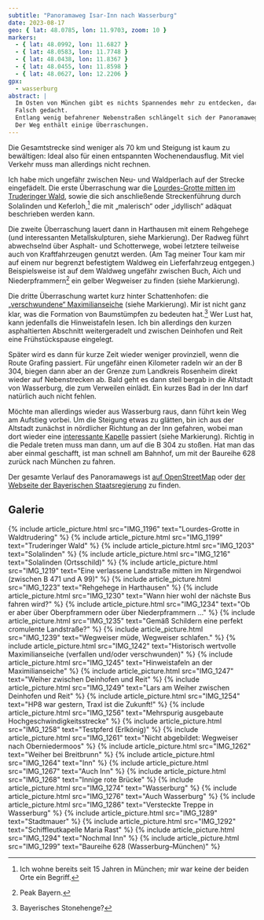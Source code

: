 ```yaml
---
subtitle: "Panoramaweg Isar-Inn nach Wasserburg"
date: 2023-08-17
geo: { lat: 48.0785, lon: 11.9703, zoom: 10 }
markers:
  - { lat: 48.0992, lon: 11.6827 }
  - { lat: 48.0583, lon: 11.7748 }
  - { lat: 48.0438, lon: 11.8367 }
  - { lat: 48.0455, lon: 11.8598 }
  - { lat: 48.0627, lon: 12.2206 }
gpx:
  - wasserburg
abstract: |
  Im Osten von München gibt es nichts Spannendes mehr zu entdecken, dachte ich.
  Falsch gedacht.
  Entlang wenig befahrener Nebenstraßen schlängelt sich der Panoramaweg Isar-Inn vom Marienplatz bis nach Wasserburg.
  Der Weg enthält einige Überraschungen.
---
```


Die Gesamtstrecke sind weniger als 70 km und Steigung ist kaum zu bewältigen: Ideal also für einen entspannten Wochenendausflug.
Mit viel Verkehr muss man allerdings nicht rechnen.

Ich habe mich ungefähr zwischen Neu- und Waldperlach auf der Strecke eingefädelt.
Die erste Überraschung war die [Lourdes-Grotte mitten im Truderinger Wald](http://truderinger-kulturkreis.de/mariengrotte/), sowie die sich anschließende Streckenführung durch Solalinden und Keferloh,[^1] die mit „malerisch“ oder „idyllisch“ adäquat beschrieben werden kann.

Die zweite Überraschung lauert dann in Harthausen mit einem Rehgehege (und interessanten Metallskulpturen, siehe Markierung).
Der Radweg führt abwechselnd über Asphalt- und Schotterwege, wobei letztere teilweise auch von Kraftfahrzeugen genutzt werden.
(Am Tag meiner Tour kam mir auf einem nur begrenzt befestigtem Waldweg ein Lieferfahrzeug entgegen.)
Beispielsweise ist auf dem Waldweg ungefähr zwischen Buch, Aich und Niederpframmern[^2] ein gelber Wegweiser zu finden (siehe Markierung).

Die dritte Überraschung wartet kurz hinter Schattenhofen: die [„verschwundene“ Maximilianseiche](https://www.merkur.de/lokales/ebersberg/verschwundene-eiche-1550003.html) (siehe Markierung).
Mir ist nicht ganz klar, was die Formation von Baumstümpfen zu bedeuten hat.[^3]
Wer Lust hat, kann jedenfalls die Hinweistafeln lesen.
Ich bin allerdings den kurzen asphaltierten Abschnitt weitergeradelt und zwischen Deinhofen und Reit eine Frühstückspause eingelegt.

Später wird es dann für kurze Zeit wieder weniger provinziell, wenn die Route Grafing passiert.
Für ungefähr einen Kilometer radeln wir an der B 304, biegen dann aber an der Grenze zum Landkreis Rosenheim direkt wieder auf Nebenstrecken ab.
Bald geht es dann steil bergab in die Altstadt von Wasserburg, die zum Verweilen einlädt.
Ein kurzes Bad in der Inn darf natürlich auch nicht fehlen.

Möchte man allerdings wieder aus Wasserburg raus, dann führt kein Weg am Aufstieg vorbei.
Um die Steigung etwas zu glätten, bin ich aus der Altstadt zunächst in nördlicher Richtung an der Inn gefahren, wobei man dort wieder eine [interessante Kapelle](https://www.schiffleut-wasserburg.de/) passiert (siehe Markierung).
Richtig in die Pedale treten muss man dann, um auf die B 304 zu stoßen.
Hat man das aber einmal geschafft, ist man schnell am Bahnhof, um mit der Baureihe 628 zurück nach München zu fahren.

Der gesamte Verlauf des Panoramawegs ist [auf OpenStreetMap](https://www.openstreetmap.org/relation/33312) oder [der Webseite der Bayerischen Staatsregierung](https://www.radlland-bayern.de/routen/panoramaweg-isar-inn/) zu finden.


## Galerie

<div class="gallery">
  {% include article_picture.html src="IMG_1196" text="Lourdes-Grotte in Waldtrudering" %}
  {% include article_picture.html src="IMG_1199" text="Truderinger Wald" %}
  {% include article_picture.html src="IMG_1203" text="Solalinden" %}
  {% include article_picture.html src="IMG_1216" text="Solalinden (Ortsschild)" %}
  {% include article_picture.html src="IMG_1219" text="Eine verlassene Landstraße mitten im Nirgendwoi (zwischen B 471 und A 99)" %}
  {% include article_picture.html src="IMG_1223" text="Rehgehege in Harthausen" %}
  {% include article_picture.html src="IMG_1230" text="Wann hier wohl der nächste Bus fahren wird?" %}
  {% include article_picture.html src="IMG_1234" text="Ob er aber über Oberpframmern oder über Niederpframmern ..." %}
  {% include article_picture.html src="IMG_1235" text="Gemäß Schildern eine perfekt cromulente Landstraße?" %}
  {% include article_picture.html src="IMG_1239" text="Wegweiser müde, Wegweiser schlafen." %}
  {% include article_picture.html src="IMG_1242" text="Historisch wertvolle Maximilianseiche (verfallen und/oder verschwunden)" %}
  {% include article_picture.html src="IMG_1245" text="Hinweistafeln an der Maximilianseiche" %}
  {% include article_picture.html src="IMG_1247" text="Weiher zwischen Deinhofen und Reit" %}
  {% include article_picture.html src="IMG_1249" text="Lars am Weiher zwischen Deinhofen und Reit" %}
  {% include article_picture.html src="IMG_1254" text="HP8 war gestern, Traxl ist die Zukunft!" %}
  {% include article_picture.html src="IMG_1256" text="Mehrspurig ausgebaute Hochgeschwindigkeitsstrecke" %}
  {% include article_picture.html src="IMG_1258" text="Testpferd (Erlkönig)" %}
  {% include article_picture.html src="IMG_1261" text="Nicht abgebildet: Wegweiser nach Oberniedermoos" %}
  {% include article_picture.html src="IMG_1262" text="Weiher bei Breitbrunn" %}
  {% include article_picture.html src="IMG_1264" text="Inn" %}
  {% include article_picture.html src="IMG_1267" text="Auch Inn" %}
  {% include article_picture.html src="IMG_1268" text="Innige rote Brücke" %}
  {% include article_picture.html src="IMG_1274" text="Wasserburg" %}
  {% include article_picture.html src="IMG_1276" text="Auch Wasserburg" %}
  {% include article_picture.html src="IMG_1286" text="Versteckte Treppe in Wasserburg" %}
  {% include article_picture.html src="IMG_1289" text="Stadtmauer" %}
  {% include article_picture.html src="IMG_1292" text="Schiffleutkapelle Maria Rast" %}
  {% include article_picture.html src="IMG_1294" text="Nochmal Inn" %}
  {% include article_picture.html src="IMG_1299" text="Baureihe 628 (Wasserburg–München)" %}
</div>

[^1]: Ich wohne bereits seit 15 Jahren in München; mir war keine der beiden Orte ein Begriff.
[^2]: Peak Bayern.
[^3]: Bayerisches Stonehenge?
